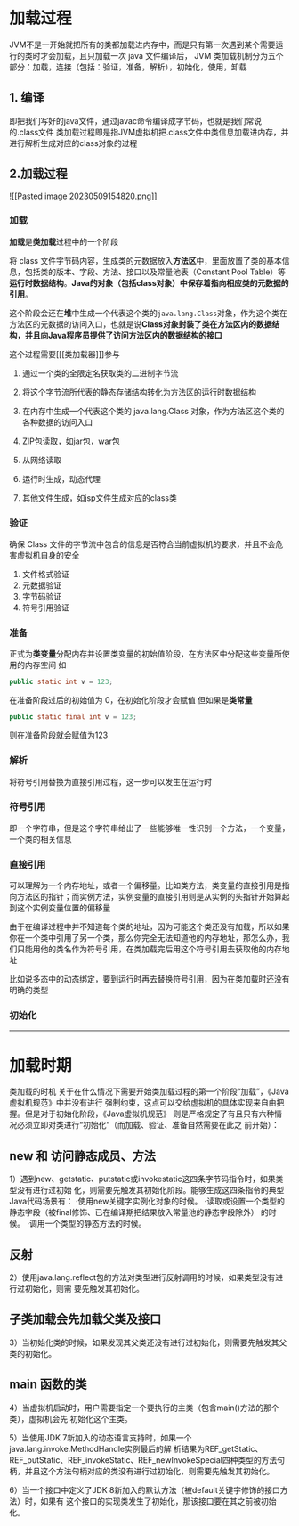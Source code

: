 # 加载过程
JVM不是一开始就把所有的类都加载进内存中，而是只有第一次遇到某个需要运行的类时才会加载，且只加载一次
java 文件编译后， JVM 类加载机制分为五个部分：加载，连接（包括：验证，准备，解析），初始化，使用，卸载

## 1. 编译
即把我们写好的java文件，通过javac命令编译成字节码，也就是我们常说的.class文件
类加载过程即是指JVM虚拟机把.class文件中类信息加载进内存，并进行解析生成对应的class对象的过程

## 2.加载过程
![[Pasted image 20230509154820.png]]

### 加载
**加载**是**类加载**过程中的一个阶段

将 class 文件字节码内容，生成类的元数据放入**方法区**中，里面放置了类的基本信息，包括类的版本、字段、方法、接口以及常量池表（Constant Pool Table）等**运行时数据结构**。**Java的对象（包括class对象）中保存着指向相应类的元数据的引用**。


这个阶段会还在**堆**中生成一个代表这个类的`java.lang.Class`对象，作为这个类在方法区的元数据的访问入口，也就是说**Class对象封装了类在方法区内的数据结构，并且向Java程序员提供了访问方法区内的数据结构的接口**

这个过程需要[[[类加载器]]]参与

1. 通过一个类的全限定名获取类的二进制字节流
2. 将这个字节流所代表的静态存储结构转化为方法区的运行时数据结构
3. 在内存中生成一个代表这个类的 java.lang.Class 对象，作为方法区这个类的各种数据的访问入口

4. ZIP包读取，如jar包，war包
5. 从网络读取
6. 运行时生成，动态代理
7. 其他文件生成，如jsp文件生成对应的class类

### 验证
确保 Class 文件的字节流中包含的信息是否符合当前虚拟机的要求，并且不会危害虚拟机自身的安全
1. 文件格式验证
2. 元数据验证
3. 字节码验证
4. 符号引用验证

### 准备
正式为**类变量**分配内存并设置类变量的初始值阶段，在方法区中分配这些变量所使用的内存空间
如
```java
public static int v = 123;
```
在准备阶段过后的初始值为 0，在初始化阶段才会赋值
但如果是**类常量**
```java
public static final int v = 123;
```
则在准备阶段就会赋值为123

### 解析
将符号引用替换为直接引用过程，这一步可以发生在运行时

### 符号引用
即一个字符串，但是这个字符串给出了一些能够唯一性识别一个方法，一个变量，一个类的相关信息

### 直接引用
可以理解为一个内存地址，或者一个偏移量。比如类方法，类变量的直接引用是指向方法区的指针；而实例方法，实例变量的直接引用则是从实例的头指针开始算起到这个实例变量位置的偏移量

由于在编译过程中并不知道每个类的地址，因为可能这个类还没有加载，所以如果你在一个类中引用了另一个类，那么你完全无法知道他的内存地址，那怎么办，我们只能用他的类名作为符号引用，在类加载完后用这个符号引用去获取他的内存地址

比如说多态中的动态绑定，要到运行时再去替换符号引用，因为在类加载时还没有明确的类型

### 初始化

___
# 加载时期
类加载的时机
关于在什么情况下需要开始类加载过程的第一个阶段“加载”，《Java虚拟机规范》中并没有进行 强制约束，这点可以交给虚拟机的具体实现来自由把握。但是对于初始化阶段，《Java虚拟机规范》 则是严格规定了有且只有六种情况必须立即对类进行“初始化”（而加载、验证、准备自然需要在此之 前开始）：

## new 和 访问静态成员、方法
1）遇到new、getstatic、putstatic或invokestatic这四条字节码指令时，如果类型没有进行过初始 化，则需要先触发其初始化阶段。能够生成这四条指令的典型Java代码场景有： ·使用new关键字实例化对象的时候。 ·读取或设置一个类型的静态字段（被final修饰、已在编译期把结果放入常量池的静态字段除外） 的时候。 ·调用一个类型的静态方法的时候。

## 反射
2）使用java.lang.reflect包的方法对类型进行反射调用的时候，如果类型没有进行过初始化，则需 要先触发其初始化。

## 子类加载会先加载父类及接口
3）当初始化类的时候，如果发现其父类还没有进行过初始化，则需要先触发其父类的初始化。

## main 函数的类
4）当虚拟机启动时，用户需要指定一个要执行的主类（包含main()方法的那个类），虚拟机会先 初始化这个主类。

5）当使用JDK 7新加入的动态语言支持时，如果一个java.lang.invoke.MethodHandle实例最后的解 析结果为REF_getStatic、REF_putStatic、REF_invokeStatic、REF_newInvokeSpecial四种类型的方法句 柄，并且这个方法句柄对应的类没有进行过初始化，则需要先触发其初始化。

6）当一个接口中定义了JDK 8新加入的默认方法（被default关键字修饰的接口方法）时，如果有 这个接口的实现类发生了初始化，那该接口要在其之前被初始化。


